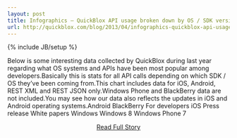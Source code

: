 ```yaml
---
layout: post
title: Infographics – QuickBlox API usage broken down by OS / SDK versions
url: http://quickblox.com/blog/2013/04/infographics-quickblox-api-usage-broken-down-by-os-sdk-versions/
---
```

{% include JB/setup %}<p>Below is some interesting data collected by QuickBlox during last year regarding what OS systems and APIs have been most popular among developers.Basically this is stats for all API calls depending on which SDK / OS they’ve been coming from.This chart includes data for iOS, Android, REST XML and REST JSON only.Windows Phone and BlackBerry data are not included.You may see how our data also reflects the updates in iOS and Android operating systems.Android BlackBerry For developers iOS Press release White papers Windows Windows 8 Windows Phone 7</p>
<center><p><a href="http://quickblox.com/blog/2013/04/infographics-quickblox-api-usage-broken-down-by-os-sdk-versions/" style='padding:15px;'>Read Full Story</a></p></center>
